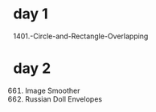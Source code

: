 # day 1 
1401.-Circle-and-Rectangle-Overlapping

# day 2
661. Image Smoother
354. Russian Doll Envelopes



